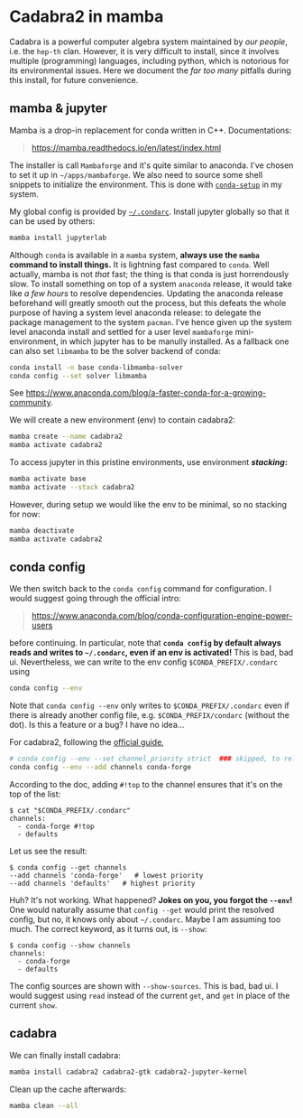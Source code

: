 # Cadabra2 in mamba

Cadabra is a powerful computer algebra system maintained by _our people_, i.e. the `hep-th` clan.
However, it is very difficult to install, since it involves multiple (programming) languages, including python, which is notorious for its environmental issues.
Here we document the _far too many_ pitfalls during this install, for future convenience.

## mamba & jupyter

Mamba is a drop-in replacement for conda written in C++. Documentations:
> https://mamba.readthedocs.io/en/latest/index.html

The installer is call `Mambaforge` and it's quite similar to anaconda. I've chosen to set it up in `~/apps/mambaforge`. We also need to source some shell snippets to initialize the environment. This is done with [`conda-setup`](https://github.com/bryango/cheznous/blob/c0af2526dfa71a60ba2d81e785e894fd0bec63b6/.shrc#L305) in my system.

My global config is provided by [`~/.condarc`](https://github.com/bryango/cheznous/blob/-/.condarc). Install jupyter globally so that it can be used by others:
```bash
mamba install jupyterlab
```
Although `conda` is available in a `mamba` system, **always use the `mamba` command to install things.** It is lightning fast compared to `conda`. Well actually, mamba is not _that_ fast; the thing is that conda is just horrendously slow. To install something on top of a system `anaconda` release, it would take like _a few hours_ to resolve dependencies. Updating the anaconda release beforehand will greatly smooth out the process, but this defeats the whole purpose of having a system level anaconda release: to delegate the package management to the system `pacman`. I've hence given up the system level anaconda install and settled for a user level `mambaforge` mini-environment, in which jupyter has to be manully installed. As a fallback one can also set `libmamba` to be the solver backend of conda:
```bash
conda install -n base conda-libmamba-solver
conda config --set solver libmamba
```
See https://www.anaconda.com/blog/a-faster-conda-for-a-growing-community. 

We will create a new environment (env) to contain cadabra2:
```bash
mamba create --name cadabra2
mamba activate cadabra2
```
To access jupyter in this pristine environments, use environment **_stacking_:**
```bash
mamba activate base
mamba activate --stack cadabra2
```
However, during setup we would like the env to be minimal, so no stacking for now:
```bash
mamba deactivate
mamba activate cadabra2
```

## conda config

We then switch back to the `conda config` command for configuration. I would suggest going through the official intro:
> https://www.anaconda.com/blog/conda-configuration-engine-power-users

before continuing. In particular, note that **`conda config` by default always reads and writes to `~/.condarc`, even if an env is activated!** This is bad, bad ui. Nevertheless, we can write to the env config `$CONDA_PREFIX/.condarc` using
```bash
conda config --env
```
Note that `conda config --env` only writes to `$CONDA_PREFIX/.condarc` even if there is already another config file, e.g. `$CONDA_PREFIX/condarc` (without the dot). Is this a feature or a bug? I have no idea...

For cadabra2, following the [official guide](https://cadabra.science/download.html),
```bash
# conda config --env --set channel_priority strict  ### skipped, to relax the deps
conda config --env --add channels conda-forge
```
According to the doc, adding `#!top` to the channel ensures that it's on the top of the list:
```
$ cat "$CONDA_PREFIX/.condarc"
channels:
  - conda-forge #!top
  - defaults
```
Let us see the result:
```
$ conda config --get channels
--add channels 'conda-forge'   # lowest priority
--add channels 'defaults'   # highest priority
```
Huh? It's not working. What happened? **Jokes on you, you forgot the `--env`!** One would naturally assume that `config --get` would print the resolved config, but no, it knows only about `~/.condarc`. Maybe I am assuming too much. The correct keyword, as it turns out, is `--show`:
```
$ conda config --show channels 
channels:
  - conda-forge
  - defaults
```
The config sources are shown with `--show-sources`. This is bad, bad ui. I would suggest using `read` instead of the current `get`, and `get` in place of the current `show`.

## cadabra

We can finally install cadabra:
```bash
mamba install cadabra2 cadabra2-gtk cadabra2-jupyter-kernel
```
Clean up the cache afterwards:
```bash
mamba clean --all
```
